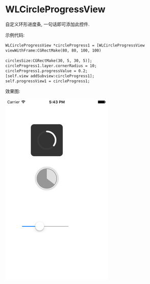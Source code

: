# WLCircleProgressView
自定义环形进度条, 一句话即可添加此控件.

示例代码:

    WLCircleProgressView *circleProgress1 = [WLCircleProgressView viewWithFrame:CGRectMake(80, 80, 100, 100)
                                                               circlesSize:CGRectMake(30, 5, 30, 5)];
    circleProgress1.layer.cornerRadius = 10;
    circleProgress1.progressValue = 0.2;
    [self.view addSubview:circleProgress1];
    self.progressView1 = circleProgress1;


效果图:

![image](https://raw.githubusercontent.com/GitHubWanglei/WLCircleProgressView/master/image.png)
